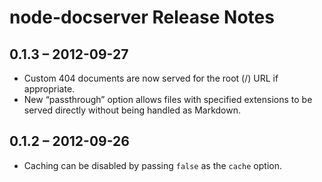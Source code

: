 # node-docserver Release Notes

## 0.1.3 – 2012-09-27

* Custom 404 documents are now served for the root (/) URL if appropriate.
* New “passthrough” option allows files with specified extensions to be served directly without being handled as Markdown.

## 0.1.2 – 2012-09-26

* Caching can be disabled by passing `false` as the `cache` option.
